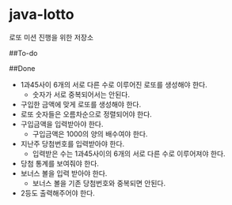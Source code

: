 # java-lotto
로또 미션 진행을 위한 저장소

##To-do
 
##Done
 - 1과45사이 6개의 서로 다른 수로 이루어진 로또를 생성해야 한다.
    - 숫자가 서로 중복되어서는 안된다.
 - 구입한 금액에 맞게 로또를 생성해야 한다.
 - 로또 숫자들은 오름차순으로 정렬되어야 한다.
 - 구입금액을 입력받아야 한다.
   - 구입금액은 1000의 양의 배수여야 한다.
 - 지난주 당첨번호를 입력받아야 한다.
   - 입력받은 수는 1과45사이의 6개의 서로 다른 수로 이루어져야 한다.
 - 당첨 통계를 보여줘야 한다.
 - 보너스 볼을 입력 받아야 한다.
    - 보너스 볼을 기존 당첨번호와 중복되면 안된다.
 - 2등도 출력해주어야 한다.